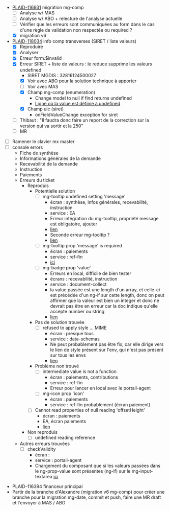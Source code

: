 
-  [PLAID-116931](https://jira.mgdis.fr/browse/PLAID-116931) migration mg-comp
	- [ ] Analyse w/ MAS
	- [ ] Analyse w/ ABO + relecture de l'analyse actuelle
	- [ ] Vérifier que les erreurs sont communiquées au form dans le cas d'une règle de validation non respectée ou required ?
	- [x] migration v6
-  [PLAID-118034](https://jira.mgdis.fr/browse/PLAID-118034) info comp transverses (SIRET / liste valeurs)
	- [x] Reproduire
	- [x] Analyser
	- [x] Erreur form.$invalid
	- [x] Erreur SIRET + liste de valeurs : le reduce supprime les valeurs undefined
		- SIRET MGDIS : 32816124500027
		- [x] Voir avec ABO pour la solution technique à apporter
		- [ ] Voir avec MAS
		- [x] Champ mg-comp (enumeration)
			-  Change model to null if find returns undefined
			- [Ligne où la value est définie à undefined](https://gitlab.mgdis.fr/nodejs/data-schemas/-/blob/beta-november/client/app/components/tenant/forms/form-fields/components/enumeration-type/enumeration-type.js#L273 "https://gitlab.mgdis.fr/nodejs/data-schemas/-/blob/beta-november/client/app/components/tenant/forms/form-fields/components/enumeration-type/enumeration-type.js#L273")
		- [x] Champ uic (siret)
			- onFieldValueChange exception for siret
	- [ ] Thibaut : "Il faudra donc faire un report de la correction sur la version qui va sortir et la 250"
	- [ ] MR
- [ ] Ramener le clavier mx master
- [ ] console errors
	- Fiche de synthèse
	- Informations générales de la demande
	- Recevabilité de la demande
	- Instruction
	- Paiements
	- Erreurs du ticket
		- Reproduis
			- Potentielle solution
				- [ ] mg-tooltip undefined setting 'message' 
					- écran : synthèse, infos générales, recevabilité, instruction
					- service : EA
					- Erreur intégration du mg-tooltip, propriété message est obligatoire, ajouter 
					- [lien](https://gitlab.mgdis.fr/angular/portail-agent-aides/-/blob/beta-november/app/src/aides/dossier/suivi-de-dossier/aides-suivi-de-dossier.html#L69)
					- Seconde erreur mg-tooltip ?
					- [lien](https://gitlab.mgdis.fr/angular/portail-agent-aides/-/blob/beta-november/app/modules/aides/aides-directives/recevabilite/recevabilite.html#L87)
				- [ ] mg-tooltip prop 'message' is required
					- écran : paiements
					- service : ref-fin 
					- [ici](https://gitlab.mgdis.fr/nodejs/referentiel-financement/-/blob/beta-november/apps/client-legacy/components/demandes-paiement/liste-paiements/liste-paiements.component.html#L68)
				- [ ] mg-badge prop 'value'
					- Erreurs en local, difficile de bien tester
					- écrans : recevabilité, instruction
					- service : document-collect
					- la value passée est une length d'un array, et celle-ci est précédée d'un ng-if sur cette length, donc on peut affirmer que la valeur est bien un integer et donc ne devrait pas être en erreur car la doc indique qu'elle accepte number ou string
					- [lien](https://gitlab.mgdis.fr/nodejs/document-collect/-/blob/alpha-oscar/apps/client/app/common/piece-form/piece-form.html#L34)
			- Pas de solution trouvée
				- [ ] refused to apply style ... MIME
					- écran : presque tous
					- service : data-schemas
					- Ne peut probablement pas être fix, car elle dirige vers le lien de style présent sur l'env, qui n'est pas présent sur tous les envs
					- [lien](https://gitlab.mgdis.fr/nodejs/data-schemas/-/blob/beta-november/client/index.html#L11)
			- Problème non trouvé
				- [ ] intermediate value is not a function
					- écran : paiements, contributions
					- service : ref-fin 
					- Erreur pour lancer en local avec le portail-agent
				- [ ] mg-icon prop 'icon'
					- écran : paiements
					- service : ref-fin probablement (écran paiement)
			- [ ] Cannot read properties of null reading 'offsetHeight'
				- écran : paiements
				- EA, écran paiements
				- [lien](https://gitlab.mgdis.fr/angular/portail-agent-aides/-/blob/beta-november/app/src/dashboard/component/panel/panel.component.js#L265)
		- Non reproduis
			- [ ] undefined reading reference
	- Autres erreurs trouvées
		- [ ] checkValidity
			- écran : 
			- service : portail-agent
			- Chargement du composant que si les valeurs passées dans le ng-prop-value sont présentes (ng-if) sur le mg-input-textarea [ici](https://gitlab.mgdis.fr/angular/portail-agent-aides/-/blob/alpha-november/app/modules/aides/aides-directives/recevabilite/recevabilite.html#L62)
- PLAID-116394 financeur principal
- Partir de la branche d'Alexandre (migration v6 mg-comp) pour créer une branche pour la migration mg-date, commit et push, faire une MR draft et l'envoyer à MAS / ABO